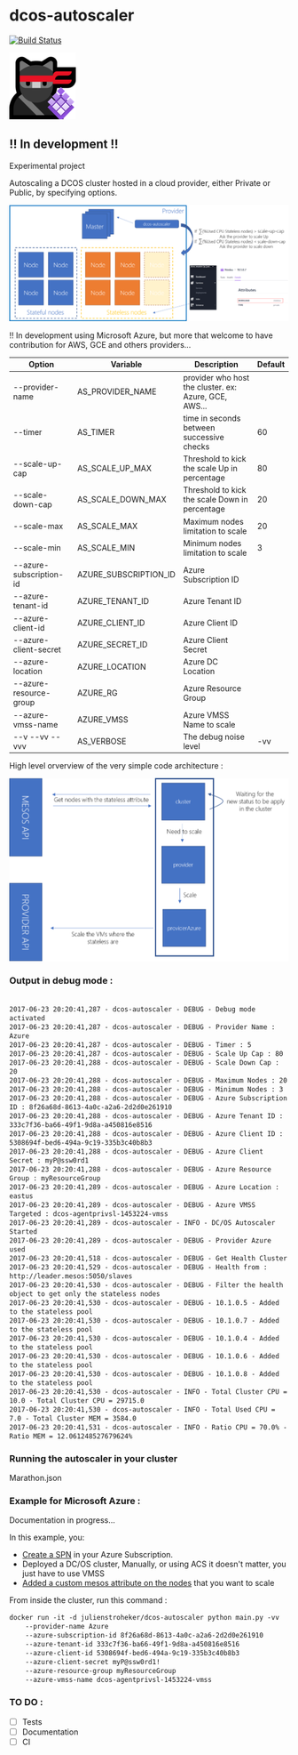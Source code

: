 # dcos-autoscaler
[![Build Status](https://travis-ci.org/julienstroheker/dcos-autoscaler.svg?branch=master)](https://travis-ci.org/julienstroheker/dcos-autoscaler)


![](./docs/dcos-autoscaler-logo.png)

## !! In development !!

Experimental project

Autoscaling a DCOS cluster hosted in a cloud provider, either Private or Public, by specifying options.

![](./docs/Overview.png)

!! In development using Microsoft Azure, but more that welcome to have contribution for AWS, GCE and others providers...

| Option | Variable | Description | Default |
|---|---|---|---|
| --provider-name | AS_PROVIDER_NAME | provider who host the cluster. ex: Azure, GCE, AWS... |   |
| --timer | AS_TIMER | time in seconds between successive checks | 60 |
| --scale-up-cap | AS_SCALE_UP_MAX | Threshold to kick the scale Up in percentage | 80 |
| --scale-down-cap | AS_SCALE_DOWN_MAX | Threshold to kick the scale Down in percentage | 20 |
| --scale-max | AS_SCALE_MAX | Maximum nodes limitation to scale | 20 |
| --scale-min | AS_SCALE_MIN | Minimum nodes limitation to scale | 3 |
| --azure-subscription-id | AZURE_SUBSCRIPTION_ID | Azure Subscription ID |   |
| --azure-tenant-id | AZURE_TENANT_ID | Azure Tenant ID |   |
| --azure-client-id | AZURE_CLIENT_ID | Azure Client ID |   |
| --azure-client-secret | AZURE_SECRET_ID | Azure Client Secret |   |
| --azure-location | AZURE_LOCATION | Azure DC Location |   |
| --azure-resource-group | AZURE_RG | Azure Resource Group |   |
| --azure-vmss-name | AZURE_VMSS | Azure VMSS Name to scale |   |
| --v --vv --vvv | AS_VERBOSE | The debug noise level | -vv |

High level orverview of the very simple code architecture :

![](./docs/OverviewArchi.png)

### Output in debug mode :

```

2017-06-23 20:20:41,287 - dcos-autoscaler - DEBUG - Debug mode activated
2017-06-23 20:20:41,287 - dcos-autoscaler - DEBUG - Provider Name : Azure
2017-06-23 20:20:41,287 - dcos-autoscaler - DEBUG - Timer : 5
2017-06-23 20:20:41,287 - dcos-autoscaler - DEBUG - Scale Up Cap : 80
2017-06-23 20:20:41,288 - dcos-autoscaler - DEBUG - Scale Down Cap : 20
2017-06-23 20:20:41,288 - dcos-autoscaler - DEBUG - Maximum Nodes : 20
2017-06-23 20:20:41,288 - dcos-autoscaler - DEBUG - Minimum Nodes : 3
2017-06-23 20:20:41,288 - dcos-autoscaler - DEBUG - Azure Subscription ID : 8f26a68d-8613-4a0c-a2a6-2d2d0e261910
2017-06-23 20:20:41,288 - dcos-autoscaler - DEBUG - Azure Tenant ID : 333c7f36-ba66-49f1-9d8a-a450816e8516
2017-06-23 20:20:41,288 - dcos-autoscaler - DEBUG - Azure Client ID : 5308694f-bed6-494a-9c19-335b3c40b8b3
2017-06-23 20:20:41,288 - dcos-autoscaler - DEBUG - Azure Client Secret : myP@ssw0rd1
2017-06-23 20:20:41,288 - dcos-autoscaler - DEBUG - Azure Resource Group : myResourceGroup
2017-06-23 20:20:41,289 - dcos-autoscaler - DEBUG - Azure Location : eastus
2017-06-23 20:20:41,289 - dcos-autoscaler - DEBUG - Azure VMSS Targeted : dcos-agentprivsl-1453224-vmss
2017-06-23 20:20:41,289 - dcos-autoscaler - INFO - DC/OS Autoscaler Started
2017-06-23 20:20:41,289 - dcos-autoscaler - DEBUG - Provider Azure used
2017-06-23 20:20:41,518 - dcos-autoscaler - DEBUG - Get Health Cluster
2017-06-23 20:20:41,529 - dcos-autoscaler - DEBUG - Health from : http://leader.mesos:5050/slaves
2017-06-23 20:20:41,530 - dcos-autoscaler - DEBUG - Filter the health object to get only the stateless nodes
2017-06-23 20:20:41,530 - dcos-autoscaler - DEBUG - 10.1.0.5 - Added to the stateless pool
2017-06-23 20:20:41,530 - dcos-autoscaler - DEBUG - 10.1.0.7 - Added to the stateless pool
2017-06-23 20:20:41,530 - dcos-autoscaler - DEBUG - 10.1.0.4 - Added to the stateless pool
2017-06-23 20:20:41,530 - dcos-autoscaler - DEBUG - 10.1.0.6 - Added to the stateless pool
2017-06-23 20:20:41,530 - dcos-autoscaler - DEBUG - 10.1.0.8 - Added to the stateless pool
2017-06-23 20:20:41,530 - dcos-autoscaler - INFO - Total Cluster CPU = 10.0 - Total Cluster CPU = 29715.0
2017-06-23 20:20:41,530 - dcos-autoscaler - INFO - Total Used CPU = 7.0 - Total Cluster MEM = 3584.0
2017-06-23 20:20:41,531 - dcos-autoscaler - INFO - Ratio CPU = 70.0% - Ratio MEM = 12.061248527679624%
```

### Running the autoscaler in your cluster

Marathon.json 

### Example for Microsoft Azure :

Documentation in progress...

In this example, you:
* [Create a SPN](https://docs.microsoft.com/en-us/azure/azure-resource-manager/resource-group-create-service-principal-portal) in your Azure Subscription.
* Deployed a DC/OS cluster, Manually, or using ACS it doesn't matter, you just have to use VMSS
* [Added a custom mesos attribute on the nodes](https://dcos.io/docs/1.8/administration/faq/#q-how-to-add-mesos-attributes-to-nodes-to-use-marathon-constraints-) that you want to scale


From inside the cluster, run this command :
```
docker run -it -d julienstroheker/dcos-autoscaler python main.py -vv 
    --provider-name Azure 
    --azure-subscription-id 8f26a68d-8613-4a0c-a2a6-2d2d0e261910
    --azure-tenant-id 333c7f36-ba66-49f1-9d8a-a450816e8516
    --azure-client-id 5308694f-bed6-494a-9c19-335b3c40b8b3
    --azure-client-secret myP@ssw0rd1!
    --azure-resource-group myResourceGroup
    --azure-vmss-name dcos-agentprivsl-1453224-vmss
```
### TO DO :
- [ ] Tests
- [ ] Documentation
- [ ] CI
